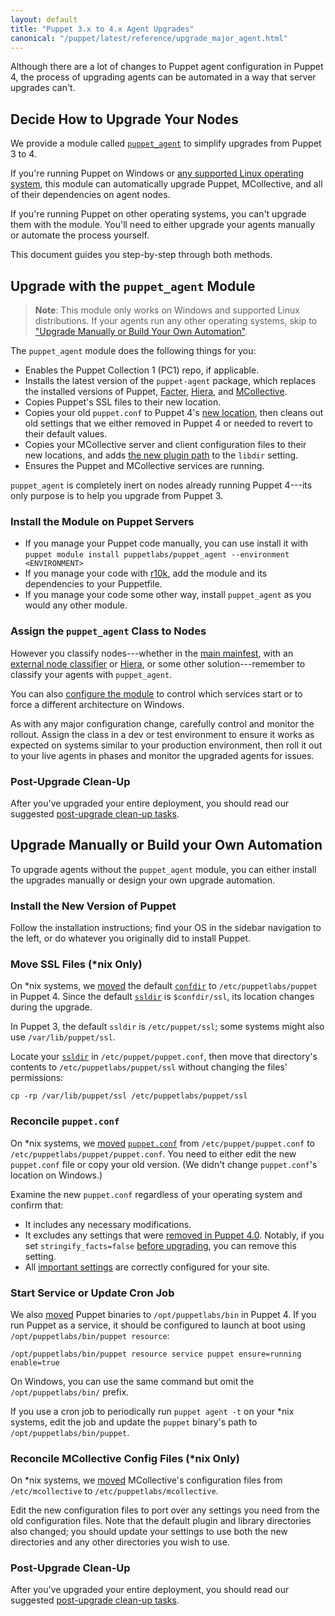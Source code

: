 ```yaml
---
layout: default
title: "Puppet 3.x to 4.x Agent Upgrades"
canonical: "/puppet/latest/reference/upgrade_major_agent.html"
---
```


[Hiera]: /hiera/
[MCollective]: /mcollective/
[puppet_agent]: https://forge.puppetlabs.com/puppetlabs/puppet_agent
[moved]: ./whered_it_go.html
[facter]: /facter/

Although there are a lot of changes to Puppet agent configuration in Puppet 4, the process of upgrading agents can be automated in a way that server upgrades can't.

## Decide How to Upgrade Your Nodes

We provide a module called [`puppet_agent`][puppet_agent] to simplify upgrades from Puppet 3 to 4.

If you're running Puppet on Windows or [any supported Linux operating system](./system_requirements.html#platforms-with-packages), this module can automatically upgrade Puppet, MCollective, and all of their dependencies on agent nodes.

If you're running Puppet on other operating systems, you can't upgrade them with the module. You'll need to either upgrade your agents manually or automate the process yourself.

This document guides you step-by-step through both methods.

## Upgrade with the `puppet_agent` Module

> **Note**: This module only works on Windows and supported Linux distributions. If your agents run any other operating systems, skip to ["Upgrade Manually or Build Your Own Automation"](#upgrade-manually-or-build-your-own-automation).

The `puppet_agent` module does the following things for you:

- Enables the Puppet Collection 1 (PC1) repo, if applicable.
- Installs the latest version of the `puppet-agent` package, which replaces the installed versions of Puppet, [Facter][], [Hiera][], and [MCollective][].
- Copies Puppet's SSL files to their new location.
- Copies your old `puppet.conf` to Puppet 4's [new location](https://docs.puppetlabs.com/puppet/4.0/reference/whered_it_go.html), then cleans out old settings that we either removed in Puppet 4 or needed to revert to their default values.
- Copies your MCollective server and client configuration files to their new locations, and adds [the new plugin path](/mcollective/deploy/plugins.html) to the `libdir` setting.
- Ensures the Puppet and MCollective services are running.

`puppet_agent` is completely inert on nodes already running Puppet 4---its only purpose is to help you upgrade from Puppet 3.

### Install the Module on Puppet Servers

* If you manage your Puppet code manually, you can use install it with `puppet module install puppetlabs/puppet_agent --environment <ENVIRONMENT>`
* If you manage your code with [r10k](/pe/latest/r10k.html), add the module and its dependencies to your Puppetfile.
* If you manage your code some other way, install `puppet_agent` as you would any other module.

### Assign the `puppet_agent` Class to Nodes

However you classify nodes---whether in the [main mainfest](./dirs_manifest.html), with an [external node classifier](/guides/external_nodes.html) or [Hiera][], or some other solution---remember to classify your agents with `puppet_agent`.

You can also [configure the module](https://forge.puppetlabs.com/puppetlabs/puppet_agent/readme#usage) to control which services start or to force a different architecture on Windows.

As with any major configuration change, carefully control and monitor the rollout. Assign the class in a dev or test environment to ensure it works as expected on systems similar to your production environment, then roll it out to your live agents in phases and monitor the upgraded agents for issues.

### Post-Upgrade Clean-Up

After you've upgraded your entire deployment, you should read our suggested [post-upgrade clean-up tasks](./upgrade_major_post.html).

## Upgrade Manually or Build your Own Automation

To upgrade agents without the `puppet_agent` module, you can either install the upgrades manually or design your own upgrade automation.

### Install the New Version of Puppet

Follow the installation instructions; find your OS in the sidebar navigation to the left, or do whatever you originally did to install Puppet.

### Move SSL Files (\*nix Only)

On \*nix systems, we [moved][] the default [`confdir`](./dirs_confdir.html) to `/etc/puppetlabs/puppet` in Puppet 4. Since the default [`ssldir`](./dirs_ssldir.html) is `$confdir/ssl`, its location changes during the upgrade.

In Puppet 3, the default `ssldir` is `/etc/puppet/ssl`; some systems might also use  `/var/lib/puppet/ssl`.

Locate your [`ssldir`](./dirs_ssldir.html) in `/etc/puppet/puppet.conf`, then move that directory's contents to `/etc/puppetlabs/puppet/ssl` without changing the files' permissions:

`cp -rp /var/lib/puppet/ssl /etc/puppetlabs/puppet/ssl`

### Reconcile `puppet.conf`

On \*nix systems, we [moved][] [`puppet.conf`](./config_file_main.html) from `/etc/puppet/puppet.conf` to `/etc/puppetlabs/puppet/puppet.conf`. You need to either edit the new `puppet.conf` file or copy your old version. (We didn't change `puppet.conf`'s location on Windows.)

Examine the new `puppet.conf` regardless of your operating system and confirm that:

* It includes any necessary modifications.
* It excludes any settings that were [removed in Puppet 4.0](/puppet/3.8/reference/deprecated_settings.html). Notably, if you set `stringify_facts=false` [before upgrading](./upgrade_major_pre.html), you can remove this setting.
* All [important settings](./config_important_settings.html#settings-for-puppet-master-servers) are correctly configured for your site.

### Start Service or Update Cron Job

We also [moved][] Puppet binaries to `/opt/puppetlabs/bin` in Puppet 4. If you run Puppet as a service, it should be configured to launch at boot using `/opt/puppetlabs/bin/puppet resource`:

`/opt/puppetlabs/bin/puppet resource service puppet ensure=running enable=true`

On Windows, you can use the same command but omit the `/opt/puppetlabs/bin/` prefix.

If you use a cron job to periodically run `puppet agent -t` on your \*nix systems, edit the job and update the `puppet` binary's path to `/opt/puppetlabs/bin/puppet`.

### Reconcile MCollective Config Files (\*nix Only)

On \*nix systems, we [moved][] MCollective's configuration files from `/etc/mcollective` to `/etc/puppetlabs/mcollective`.

Edit the new configuration files to port over any settings you need from the old configuration files. Note that the default plugin and library directories also changed; you should update your settings to use both the new directories and any other directories you wish to use.

### Post-Upgrade Clean-Up

After you've upgraded your entire deployment, you should read our suggested [post-upgrade clean-up tasks](./upgrade_major_post.html).
